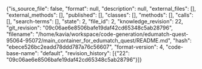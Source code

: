 {"is_source_file": false, "format": null, "description": null, "external_files": [], "external_methods": [], "published": [], "classes": [], "methods": [], "calls": [], "search-terms": [], "state": 2, "file_id": 2, "knowledge_revision": 22, "git_revision": "09c06ae6e8506bafe19daf42cd65348c5ab28796", "filename": "/home/kavia/workspace/code-generation/edumatch-quest-95064-95072/main_container_for_edumatch_quest/README.md", "hash": "ebece526bc2eadd78ddd787a76c56607", "format-version": 4, "code-base-name": "default", "revision_history": [{"22": "09c06ae6e8506bafe19daf42cd65348c5ab28796"}]}
